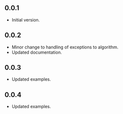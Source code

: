 <!-- 
BSD 3-Clause License
Copyright (c) 2022, GM Consult Pty Ltd
Copyright (c) 2001, Dr Martin Porter,
Copyright (c) 2002, Richard Boulton.
All rights reserved. 
-->

## 0.0.1

- Initial version.

## 0.0.2

- Minor change to handling of exceptions to algorithm.
- Updated documentation.

## 0.0.3

- Updated examples.

## 0.0.4

- Updated examples.
